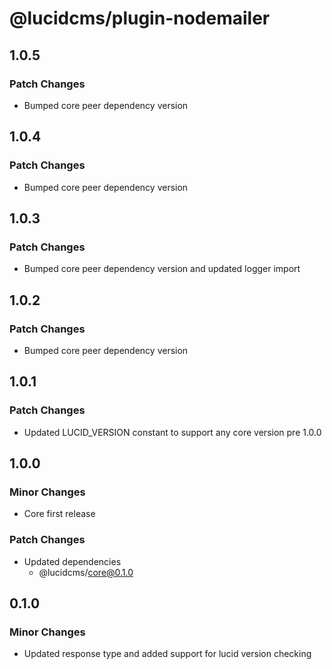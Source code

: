 # @lucidcms/plugin-nodemailer

## 1.0.5

### Patch Changes

- Bumped core peer dependency version

## 1.0.4

### Patch Changes

- Bumped core peer dependency version

## 1.0.3

### Patch Changes

- Bumped core peer dependency version and updated logger import

## 1.0.2

### Patch Changes

- Bumped core peer dependency version

## 1.0.1

### Patch Changes

- Updated LUCID_VERSION constant to support any core version pre 1.0.0

## 1.0.0

### Minor Changes

- Core first release

### Patch Changes

- Updated dependencies
  - @lucidcms/core@0.1.0

## 0.1.0

### Minor Changes

- Updated response type and added support for lucid version checking
